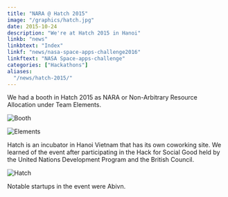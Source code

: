 ```yaml
---
title: "NARA @ Hatch 2015"
image: "/graphics/hatch.jpg"
date: 2015-10-24
description: "We're at Hatch 2015 in Hanoi"
linkb: "news"
linkbtext: "Index"
linkf: "news/nasa-space-apps-challenge2016"
linkftext: "NASA Space-apps-challenge"
categories: ["Hackathons"]
aliases:
  "/news/hatch-2015/"
---
```



We had a booth in Hatch 2015 as NARA or Non-Arbitrary Resource Allocation under Team Elements. 

![Booth](/photos/vn/nara.jpg)

![Elements](/photos/vn/elements.jpg)


Hatch is an incubator in Hanoi Vietnam that has its own coworking site. We learned of the event after participating in the Hack for Social Good held by the United Nations Development Program  and the British Council. 

![Hatch](/graphics/hatch.jpg)

Notable startups in the event were Abivn. 


